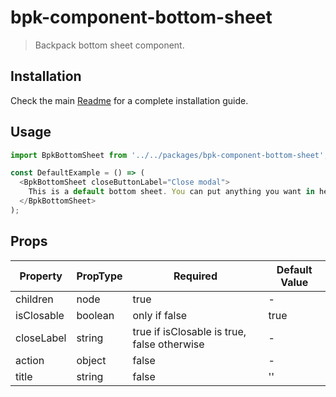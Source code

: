 # bpk-component-bottom-sheet

> Backpack bottom sheet component.

## Installation

Check the main [Readme](https://github.com/skyscanner/backpack#usage) for a complete installation guide.

## Usage

```js
import BpkBottomSheet from '../../packages/bpk-component-bottom-sheet';

const DefaultExample = () => (
  <BpkBottomSheet closeButtonLabel="Close modal">
    This is a default bottom sheet. You can put anything you want in here.
  </BpkBottomSheet>
);
```

## Props

| Property   | PropType | Required                                    | Default Value |
| ---------- | -------- | ------------------------------------------- | ------------- |
| children   | node     | true                                        | -             |
| isClosable | boolean  | only if false                               | true          |
| closeLabel | string   | true if isClosable is true, false otherwise | -             |
| action     | object   | false                                       | -             |
| title      | string   | false                                       | ''            |
